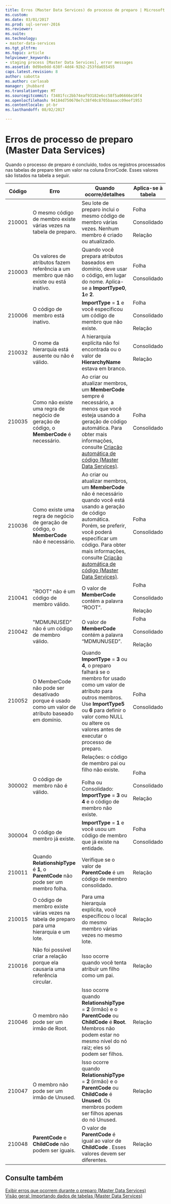 ```yaml
---
title: Erros (Master Data Services) do processo de preparo | Microsoft Docs
ms.custom: 
ms.date: 03/01/2017
ms.prod: sql-server-2016
ms.reviewer: 
ms.suite: 
ms.technology:
- master-data-services
ms.tgt_pltfrm: 
ms.topic: article
helpviewer_keywords:
- staging process [Master Data Services], error messages
ms.assetid: 0d9be0dd-638f-4dd4-92b2-253fda655455
caps.latest.revision: 8
author: sabotta
ms.author: carlasab
manager: jhubbard
ms.translationtype: MT
ms.sourcegitcommit: f3481fcc2bb74eaf93182e6cc58f5a06666e10f4
ms.openlocfilehash: 94184d750670e7c38f40c8705baaacc09eef1953
ms.contentlocale: pt-br
ms.lasthandoff: 08/02/2017

---
```

# <a name="staging-process-errors-master-data-services"></a>Erros de processo de preparo (Master Data Services)
  Quando o processo de preparo é concluído, todos os registros processados nas tabelas de preparo têm um valor na coluna ErrorCode. Esses valores são listados na tabela a seguir.  
  
|Código|Erro|Quando ocorre/detalhes|Aplica-se à tabela|  
|----------|-----------|--------------------------|----------------------|  
|210001|O mesmo código de membro existe várias vezes na tabela de preparo.|Seu lote de preparo inclui o mesmo código de membro várias vezes. Nenhum membro é criado ou atualizado.|Folha<br /><br /> Consolidado<br /><br /> Relação|  
|210003|Os valores de atributos fazem referência a um membro que não existe ou está inativo.|Quando você prepara atributos baseados em domínio, deve usar o código, em lugar do nome. Aplica-se a **ImportType0**, **1**e **2**.|Folha<br /><br /> Consolidado|  
|210006|O código de membro está inativo.|**ImportType** = **1** e você especificou um código de membro que não existe.|Folha<br /><br /> Consolidado<br /><br /> Relação|  
|210032|O nome da hierarquia está ausente ou não é válido.|A hierarquia explícita não foi encontrada ou o valor de **HierarchyName** estava em branco.|Consolidado<br /><br /> Relação|  
|210035|Como não existe uma regra de negócio de geração de código, o **MemberCode** é necessário.|Ao criar ou atualizar membros, um **MemberCode** sempre é necessário, a menos que você esteja usando a geração de código automática. Para obter mais informações, consulte [Criação automática de código &#40;Master Data Services&#41;](../master-data-services/automatic-code-creation-master-data-services.md).|Folha<br /><br /> Consolidado|  
|210036|Como existe uma regra de negócio de geração de código, o **MemberCode** não é necessário.|Ao criar ou atualizar membros, um **MemberCode** não é necessário quando você está usando a geração de código automática. Porém, se preferir, você poderá especificar um código. Para obter mais informações, consulte [Criação automática de código &#40;Master Data Services&#41;](../master-data-services/automatic-code-creation-master-data-services.md).|Folha<br /><br /> Consolidado|  
|210041|"ROOT" não é um código de membro válido.|O valor de **MemberCode** contém a palavra “ROOT”.|Folha<br /><br /> Consolidado<br /><br /> Relação|  
|210042|"MDMUNUSED" não é um código de membro válido.|O valor de **MemberCode** contém a palavra “MDMUNUSED”.|Folha<br /><br /> Consolidado<br /><br /> Relação|  
|210052|O MemberCode não pode ser desativado porque é usado como um valor de atributo baseado em domínio.|Quando **ImportType** = **3** ou **4**, o preparo falhará se o membro for usado como um valor de atributo para outros membros. Use **ImportType5** ou **6** para definir o valor como NULL ou altere os valores antes de executar o processo de preparo.|Folha<br /><br /> Consolidado|  
|300002|O código de membro não é válido.|Relações: o código de membro pai ou filho não existe.<br /><br /> Folha ou Consolidado: **ImportType** = **3** ou **4** e o código de membro não existe.|Folha<br /><br /> Consolidado<br /><br /> Relação|  
|300004|O código de membro já existe.|**ImportType** = **1** e você usou um código de membro que já existe na entidade.|Folha<br /><br /> Consolidado|  
|210011|Quando **RelationshipType** é **1**, o **ParentCode** não pode ser um membro folha.|Verifique se o valor de **ParentCode** é um código de membro consolidado.|Relação|  
|210015|O código de membro existe várias vezes na tabela de preparo para uma hierarquia e um lote.|Para uma hierarquia explícita, você especificou o local do mesmo membro várias vezes no mesmo lote.|Relação|  
|210016|Não foi possível criar a relação porque ela causaria uma referência circular.|Isso ocorre quando você tenta atribuir um filho como um pai.|Relação|  
|210046|O membro não pode ser um irmão de Root.|Isso ocorre quando **RelationshipType** = **2** (irmão) e o **ParentCode** ou **ChildCode** é **Root**. Membros não podem estar no mesmo nível do nó raiz; eles só podem ser filhos.|Relação|  
|210047|O membro não pode ser um irmão de Unused.|Isso ocorre quando **RelationshipType** = **2** (irmão) e o **ParentCode** ou **ChildCode** é **Unused**. Os membros podem ser filhos apenas do nó Unused.|Relação|  
|210048|**ParentCode** e **ChildCode** não podem ser iguais.|O valor de **ParentCode** é igual ao valor de **ChildCode** . Esses valores devem ser diferentes.|Relação|  
  
## <a name="see-also"></a>Consulte também  
 [Exibir erros que ocorrem durante o preparo &#40;Master Data Services&#41;](../master-data-services/view-errors-that-occur-during-staging-master-data-services.md)   
 [Visão geral: Importando dados de tabelas &#40;Master Data Services&#41;](../master-data-services/overview-importing-data-from-tables-master-data-services.md)  
  
  
